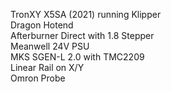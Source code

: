 TronXY X5SA (2021) running Klipper  
Dragon Hotend  
Afterburner Direct with 1.8 Stepper  
Meanwell 24V PSU  
MKS SGEN-L 2.0 with TMC2209  
Linear Rail on X/Y  
Omron Probe  
